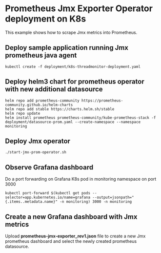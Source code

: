 # Prometheus Jmx Exporter Operator deployment on K8s

This example shows how to scrape Jmx metrics into Prometheus.

## Deploy sample application running Jmx prometheus java agent
```console
kubectl create -f deployment/k8s-threadmonitor-deployment.yaml
```

## Deploy helm3 chart for prometheus operator with new additional datasource
```console
helm repo add prometheus-community https://prometheus-community.github.io/helm-charts
helm repo add stable https://charts.helm.sh/stable
helm repo update
helm install prometheus prometheus-community/kube-prometheus-stack -f deployment/datasource-prom.yaml --create-namespace --namespace monitoring
```

## Deploy Jmx operator
```console
./start-jmx-prom-operator.sh
```

## Observe Grafana dashboard

Do a port forwarding on Grafana K8s pod in monitoring namespace on port 3000
```console
kubectl port-forward $(kubectl get pods --selector=app.kubernetes.io/name=grafana --output=jsonpath="{.items..metadata.name}" -n monitoring) 3000 -n monitoring
```

## Create a new Grafana dashboard with Jmx metrics

Upload **prometheus-jmx-exporter_rev1.json** file to create a new Jmx prometheus dashboard and select the newly created prometheus datasource.
